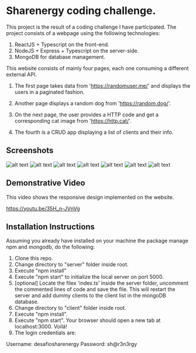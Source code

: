 # Sharenergy coding challenge.

This project is the result of a coding challenge I have participated. The project consists of a webpage using the following technologies:

1. ReactJS + Typescript on the front-end.
2. NodeJS + Express + Typescript on the server-side.
3. MongoDB for database management.

This website consists of mainly four pages, each one consuming a different external API.

1. The first page takes data from 'https://randomuser.me/' and displays the users in a paginated fashion.

2. Another page displays a random dog from 'https://random.dog/'.

3. On the next page, the user provides a HTTP code and get a corresponding cat image from 'https://http.cat/'.

4. The fourth is a CRUD app displaying a list of clients and their info.

## Screenshots

![alt text](https://github.com/daniel-cavalcante/desafio-sharenergy-2023-01/blob/main/samples/1login.png?raw=true)
![alt text](https://github.com/daniel-cavalcante/desafio-sharenergy-2023-01/blob/main/samples/2randomUsers.png?raw=true)
![alt text](https://github.com/daniel-cavalcante/desafio-sharenergy-2023-01/blob/main/samples/3randomUsers.png?raw=true)
![alt text](https://github.com/daniel-cavalcante/desafio-sharenergy-2023-01/blob/main/samples/4randomDog.png?raw=true)
![alt text](https://github.com/daniel-cavalcante/desafio-sharenergy-2023-01/blob/main/samples/5codeCat.png?raw=true)
![alt text](https://github.com/daniel-cavalcante/desafio-sharenergy-2023-01/blob/main/samples/6clientList.png?raw=true)
![alt text](https://github.com/daniel-cavalcante/desafio-sharenergy-2023-01/blob/main/samples/7clientList.png?raw=true)

## Demonstrative Video

This video shows the responsive design implemented on the website.

https://youtu.be/35H_n-JVnVg

## Installation Instructions

Assuming you already have installed on your machine the package manage npm and mongodb, do the following:

1. Clone this repo.
2. Change directory to "server" folder inside root.
3. Execute "npm install"
4. Execute "npm start" to initialize the local server on port 5000.
5. [optional] Locate the filex 'index.ts' inside the server folder, uncomment the commented lines of code and save the file. This will restart the server and add dummy clients to the client list in the mongoDB database.
6. Change directory to "client" folder inside root.
7. Execute "npm install".
8. Execute "npm start". Your browser should open a new tab at localhost:3000. Voilá!
9. The login credentials are:

Username: desafiosharenergy
Password: sh@r3n3rgy
